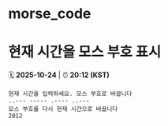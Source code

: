 # morse_code
# 현재 시간을 모스 부호 표시
<!-- MORSE_TIME_START -->
🗓️ **2025-10-24** | ⏰ **20:12 (KST)**

```
현재 시간을 입력하세요. 모스 부호로 바꿉니다
..--- ----- .---- ..---
모스 부호를 다시 현재 시간으로 바꿉니다
2012
```
<!-- MORSE_TIME_END -->
